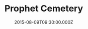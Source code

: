 ---
title: "Prophet Cemetery"
image: "https://i.imgur.com/MuLYIpM.jpg"
date: "2015-08-09T09:30:00.000Z"
video:
  type: "vimeo"
  id: 135805976
speaker:
  name: "Rob Yanike"
  permalink: "rob-yanike"
series: "seriously"
---